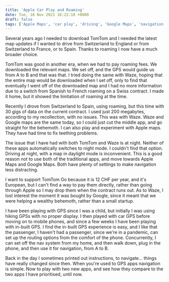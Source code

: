 ```yaml
---
title: 'Apple Car Play and Roaming'
date: Tue, 16 Nov 2021 16:22:18 +0000
draft: false
tags: ['Apple Maps', 'car play', 'driving', 'Google Maps', 'navigation', 'Swiss walks', 'tomtom go', 'waze']
---
```


Several years ago I needed to download TomTom and I needed the latest map updates if I wanted to drive from Switzerland to England or from Switzerland to France, or to Spain. Thanks to roaming I now have a much broader choice.

TomTom was good in another era, when we had to pay roaming fees. We downloaded the relevant maps. We set off, and the GPS would guide us from A to B and that was that. I tried doing the same with Waze, hoping that the entire map would be downloaded when I set off, only to find that eventually I went off of the downloaded map and I had no more information due to a switch from Spanish to French roaming on a Swiss contract. I made it home, but it showed the limitation of roaming at the time.

Recently I drove from Switzerland to Spain, using roaming, but this time with 30 gigs of data on the current contract. I used just 200 megabytes, according to my recollection, with no issues. This was with Waze. Waze and Google maps are the same today, so I could just cut the middle app, and go straight for the behemoth. I can also play and experiment with Apple maps. They have had time to fix teething problems.

The issue that I have had with both TomTom and Waze is at night. Neither of these apps automatically switches to night mode. I couldn't find that option. Driving at night, with a map in daylight mode is inconvenient. This is a good reason not to use both of the traditional apps, and move towards Apple Maps and Google Maps. Both have plenty of settings to make navigation less distracting.

I want to support TomTom Go because it is 12 CHF per year, and it's European, but I can't find a way to pay them directly, rather than going through Apple so I may drop them when the contract runs out. As to Waze, I lost interest the moment it was bought by Google, since it meant that we were helping a wealthy behemoth, rather than a small startup.

I have been playing with GPS since I was a child, but initially I was using hiking GPSs with no proper display. I then played with car GPS before moving on to mobile phones, and since a few weeks I have been playing with in-built GPS. I find the in-built GPS experience is easy, and I like that the passenger, I haven't had a passenger, since we're in a pandemic, can set up the routing options from the comfort of the phone. Concurrently, I can set off the nav system from my home, and then walk down, plug in the phone, and then use it for navigation, from A to B.

Back in the day I sometimes printed out instructions, to navigate... things have really changed since then. When you're used to GPS apps navigation is simple. Now to play with two new apps, and see how they compare to the two apps I have prioritised, until now.